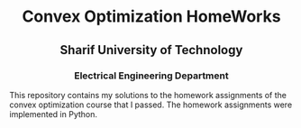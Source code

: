 <h1 align='center'> Convex Optimization HomeWorks </h1>

<h2 align='center'> Sharif University of Technology </h2>

<h3 align='center'> Electrical Engineering Department </h3>

This repository contains my solutions to the homework assignments of the convex optimization course that I passed. 
The homework assignments were implemented in Python.
